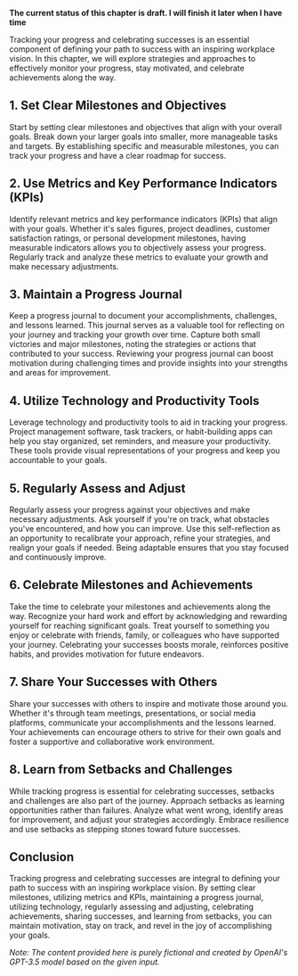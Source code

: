 **The current status of this chapter is draft. I will finish it later when I have time**

Tracking your progress and celebrating successes is an essential component of defining your path to success with an inspiring workplace vision. In this chapter, we will explore strategies and approaches to effectively monitor your progress, stay motivated, and celebrate achievements along the way.

**1. Set Clear Milestones and Objectives**
------------------------------------------

Start by setting clear milestones and objectives that align with your overall goals. Break down your larger goals into smaller, more manageable tasks and targets. By establishing specific and measurable milestones, you can track your progress and have a clear roadmap for success.

**2. Use Metrics and Key Performance Indicators (KPIs)**
--------------------------------------------------------

Identify relevant metrics and key performance indicators (KPIs) that align with your goals. Whether it's sales figures, project deadlines, customer satisfaction ratings, or personal development milestones, having measurable indicators allows you to objectively assess your progress. Regularly track and analyze these metrics to evaluate your growth and make necessary adjustments.

**3. Maintain a Progress Journal**
----------------------------------

Keep a progress journal to document your accomplishments, challenges, and lessons learned. This journal serves as a valuable tool for reflecting on your journey and tracking your growth over time. Capture both small victories and major milestones, noting the strategies or actions that contributed to your success. Reviewing your progress journal can boost motivation during challenging times and provide insights into your strengths and areas for improvement.

**4. Utilize Technology and Productivity Tools**
------------------------------------------------

Leverage technology and productivity tools to aid in tracking your progress. Project management software, task trackers, or habit-building apps can help you stay organized, set reminders, and measure your productivity. These tools provide visual representations of your progress and keep you accountable to your goals.

**5. Regularly Assess and Adjust**
----------------------------------

Regularly assess your progress against your objectives and make necessary adjustments. Ask yourself if you're on track, what obstacles you've encountered, and how you can improve. Use this self-reflection as an opportunity to recalibrate your approach, refine your strategies, and realign your goals if needed. Being adaptable ensures that you stay focused and continuously improve.

**6. Celebrate Milestones and Achievements**
--------------------------------------------

Take the time to celebrate your milestones and achievements along the way. Recognize your hard work and effort by acknowledging and rewarding yourself for reaching significant goals. Treat yourself to something you enjoy or celebrate with friends, family, or colleagues who have supported your journey. Celebrating your successes boosts morale, reinforces positive habits, and provides motivation for future endeavors.

**7. Share Your Successes with Others**
---------------------------------------

Share your successes with others to inspire and motivate those around you. Whether it's through team meetings, presentations, or social media platforms, communicate your accomplishments and the lessons learned. Your achievements can encourage others to strive for their own goals and foster a supportive and collaborative work environment.

**8. Learn from Setbacks and Challenges**
-----------------------------------------

While tracking progress is essential for celebrating successes, setbacks and challenges are also part of the journey. Approach setbacks as learning opportunities rather than failures. Analyze what went wrong, identify areas for improvement, and adjust your strategies accordingly. Embrace resilience and use setbacks as stepping stones toward future successes.

**Conclusion**
--------------

Tracking progress and celebrating successes are integral to defining your path to success with an inspiring workplace vision. By setting clear milestones, utilizing metrics and KPIs, maintaining a progress journal, utilizing technology, regularly assessing and adjusting, celebrating achievements, sharing successes, and learning from setbacks, you can maintain motivation, stay on track, and revel in the joy of accomplishing your goals.

*Note: The content provided here is purely fictional and created by OpenAI's GPT-3.5 model based on the given input.*
